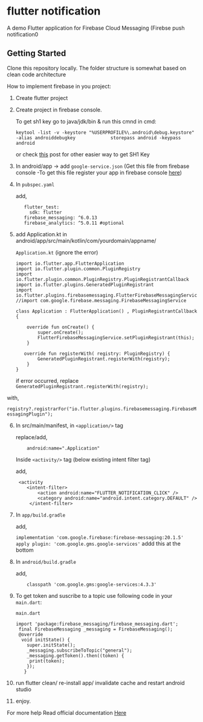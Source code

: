# flutter notification

A demo Flutter application for Firebase Cloud Messaging (Firebse push notification0

## Getting Started

Clone this repository locally. The folder structure is somewhat based on clean code architecture

How to implement firebase in you project: 
1. Create flutter project
2. Create project in firebase console.

   To get sh1 key go to java/jdk/bin & run this cmnd in cmd:
   
   `keytool -list -v -keystore "%USERPROFILE%\.android\debug.keystore" -alias androiddebugkey             storepass android -keypass android`

   or check [this](https://stackoverflow.com/q/51845559/12030116) post for other easier way to get SH1 Key

3. In android/app -> 
   add 
   `google-service.json` 
  (Get this file from firebase console -To get this file register your app in firebase console [here](https://console.firebase.google.com))
   
4. In `pubspec.yaml`

   add,
   ```dev_dependencies:
      flutter_test:
        sdk: flutter
      firebase_messaging: ^6.0.13
      firebase_analytics: ^5.0.11 #optional
    ```


5. add Application.kt in android/app/src/main/kotlin/com/yourdomain/appname/

   `Application.kt` (ignore the error)

   ```
   import io.flutter.app.FlutterApplication
   import io.flutter.plugin.common.PluginRegistry
   import io.flutter.plugin.common.PluginRegistry.PluginRegistrantCallback
   import io.flutter.plugins.GeneratedPluginRegistrant
   import io.flutter.plugins.firebasemessaging.FlutterFirebaseMessagingService
   //import com.google.firebase.messaging.FirebaseMessagingService

   class Application : FlutterApplication() , PluginRegistrantCallback {

       override fun onCreate() {
           super.onCreate();
           FlutterFirebaseMessagingService.setPluginRegistrant(this);
       }

      override fun registerWith( registry: PluginRegistry) {
           GeneratedPluginRegistrant.registerWith(registry);
       }
   }
   ```

   if error occurred, replace ` GeneratedPluginRegistrant.registerWith(registry); ` 
   
  with,
  
  `registry?.registrarFor("io.flutter.plugins.firebasemessaging.FirebaseMessagingPlugin");`
        
6. In src/main/manifest, in `<application/>` tag
   
   replace/add,
   
    ```<application
        android:name=".Application"
    ```

   Inside `<activity/>` tag (below existing intent filter tag)
   
   add,
     ```
      <activity        
         <intent-filter>
             <action android:name="FLUTTER_NOTIFICATION_CLICK" />
             <category android:name="android.intent.category.DEFAULT" />
          </intent-filter>
     ```

7. In `app/build.gradle`

   add,
   
    `implementation 'com.google.firebase:firebase-messaging:20.1.5'`
     `apply plugin: 'com.google.gms.google-services'` addd this at the bottom 

8. In `android/build.gradle`

   add,
    ```dependencies {
        classpath 'com.google.gms:google-services:4.3.3'
     ```

9. To get token and suscribe to a topic use following code in your `main.dart`:

   `main.dart`
   ```
   import 'package:firebase_messaging/firebase_messaging.dart';
    final FirebaseMessaging _messaging = FirebaseMessaging();
    @override
     void initState() {
       super.initState();
       _messaging.subscribeToTopic("general");
       _messaging.getToken().then((token) {
        print(token);
       });
      } 
     ```

10. run flutter clean/ re-install app/ invalidate cache and restart android studio 
11. enjoy.

For more help Read official documentation [Here](https://pub.dev/packages/firebase_messaging)
